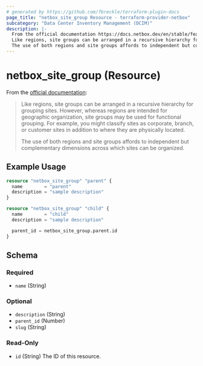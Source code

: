 ```yaml
---
# generated by https://github.com/fbreckle/terraform-plugin-docs
page_title: "netbox_site_group Resource - terraform-provider-netbox"
subcategory: "Data Center Inventory Management (DCIM)"
description: |-
  From the official documentation https://docs.netbox.dev/en/stable/features/facilities/#site-groups:
  Like regions, site groups can be arranged in a recursive hierarchy for grouping sites. However, whereas regions are intended for geographic organization, site groups may be used for functional grouping. For example, you might classify sites as corporate, branch, or customer sites in addition to where they are physically located.
  The use of both regions and site groups affords to independent but complementary dimensions across which sites can be organized.
---
```


# netbox_site_group (Resource)

From the [official documentation](https://docs.netbox.dev/en/stable/features/facilities/#site-groups):

> Like regions, site groups can be arranged in a recursive hierarchy for grouping sites. However, whereas regions are intended for geographic organization, site groups may be used for functional grouping. For example, you might classify sites as corporate, branch, or customer sites in addition to where they are physically located.
>
> The use of both regions and site groups affords to independent but complementary dimensions across which sites can be organized.

## Example Usage

```terraform
resource "netbox_site_group" "parent" {
  name        = "parent"
  description = "sample description"
}

resource "netbox_site_group" "child" {
  name        = "child"
  description = "sample description"

  parent_id = netbox_site_group.parent.id
}
```

<!-- schema generated by tfplugindocs -->
## Schema

### Required

- `name` (String)

### Optional

- `description` (String)
- `parent_id` (Number)
- `slug` (String)

### Read-Only

- `id` (String) The ID of this resource.
